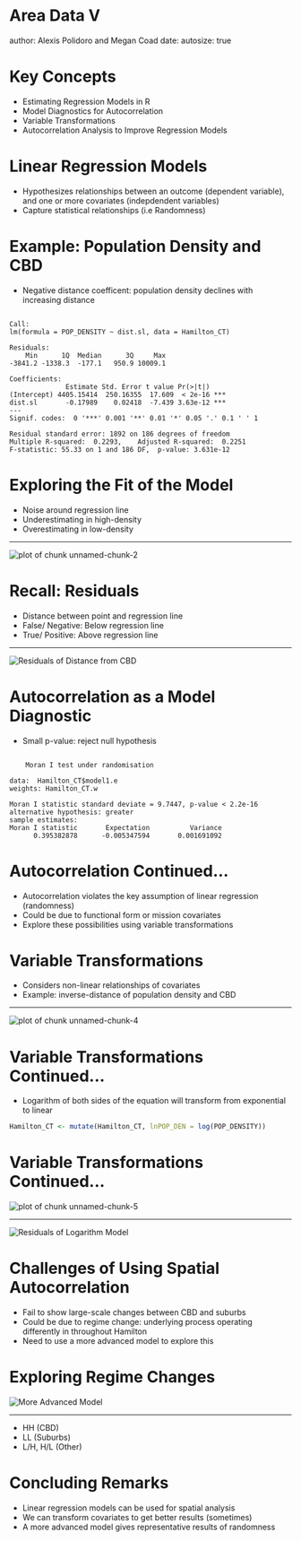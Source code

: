 Area Data V
========================================================
author: Alexis Polidoro and Megan Coad
date: 
autosize: true

Key Concepts
========================================================

- Estimating Regression Models in R 
- Model Diagnostics for Autocorrelation
- Variable Transformations
- Autocorrelation Analysis to Improve Regression Models

Linear Regression Models
========================================================
- Hypothesizes relationships between an outcome (dependent variable), and one or more covariates (indepdendent variables)
- Capture statistical relationships (i.e Randomness)

Example: Population Density and CBD
========================================================
- Negative distance coefficent: population density declines with increasing distance

```

Call:
lm(formula = POP_DENSITY ~ dist.sl, data = Hamilton_CT)

Residuals:
    Min      1Q  Median      3Q     Max 
-3841.2 -1338.3  -177.1   950.9 10009.1 

Coefficients:
              Estimate Std. Error t value Pr(>|t|)    
(Intercept) 4405.15414  250.16355  17.609  < 2e-16 ***
dist.sl       -0.17989    0.02418  -7.439 3.63e-12 ***
---
Signif. codes:  0 '***' 0.001 '**' 0.01 '*' 0.05 '.' 0.1 ' ' 1

Residual standard error: 1892 on 186 degrees of freedom
Multiple R-squared:  0.2293,	Adjusted R-squared:  0.2251 
F-statistic: 55.33 on 1 and 186 DF,  p-value: 3.631e-12
```

Exploring the Fit of the Model
========================================================

- Noise around regression line
- Underestimating in high-density
- Overestimating in low-density


***

![plot of chunk unnamed-chunk-2](26-Area-Data-V-Slides-figure/unnamed-chunk-2-1.png)

Recall: Residuals
========================================================

- Distance between point and regression line
- False/ Negative: Below regression line
- True/ Positive: Above regression line

*** 

![Residuals of Distance from CBD](Area-data-5-figure-1.png)


Autocorrelation as a Model Diagnostic
========================================================
- Small p-value: reject null hypothesis


```

	Moran I test under randomisation

data:  Hamilton_CT$model1.e  
weights: Hamilton_CT.w    

Moran I statistic standard deviate = 9.7447, p-value < 2.2e-16
alternative hypothesis: greater
sample estimates:
Moran I statistic       Expectation          Variance 
      0.395382878      -0.005347594       0.001691092 
```

Autocorrelation Continued...
========================================================
- Autocorrelation violates the key assumption of linear regression (randomness)
- Could be due to functional form or mission covariates
- Explore these possibilities using variable transformations

Variable Transformations
========================================================
- Considers non-linear relationships of covariates
- Example: inverse-distance of population density and CBD

***

![plot of chunk unnamed-chunk-4](26-Area-Data-V-Slides-figure/unnamed-chunk-4-1.png)

Variable Transformations Continued...
========================================================
- Logarithm of both sides of the equation will transform from exponential to linear


```r
Hamilton_CT <- mutate(Hamilton_CT, lnPOP_DEN = log(POP_DENSITY))
```


Variable Transformations Continued...
========================================================
![plot of chunk unnamed-chunk-5](26-Area-Data-V-Slides-figure/unnamed-chunk-5-1.png)

***

![Residuals of Logarithm Model](Area-data-v-figure-2.png)

Challenges of Using Spatial Autocorrelation
========================================================
- Fail to show large-scale changes between CBD and suburbs
- Could be due to regime change: underlying process operating differently in throughout Hamilton
- Need to use a more advanced model to explore this

Exploring Regime Changes
========================================================
![More Advanced Model](Area-data-v-figure-3.png)

***

- HH (CBD)
- LL (Suburbs)
- L/H, H/L (Other)



Concluding Remarks
========================================================
- Linear regression models can be used for spatial analysis
- We can transform covariates to get better results (sometimes)
- A more advanced model gives representative results of randomness

